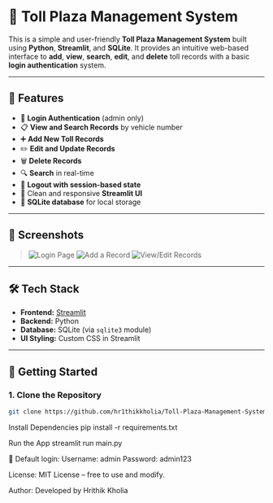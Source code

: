 # 🚧 Toll Plaza Management System

This is a simple and user-friendly **Toll Plaza Management System** built using **Python**, **Streamlit**, and **SQLite**. It provides an intuitive web-based interface to **add**, **view**, **search**, **edit**, and **delete** toll records with a basic **login authentication** system.

---

## 📌 Features

- 🔐 **Login Authentication** (admin only)
- 📋 **View and Search Records** by vehicle number
- ➕ **Add New Toll Records**
- ✏️ **Edit and Update Records**
- 🗑️ **Delete Records**
- 🔍 **Search** in real-time
- 🚪 **Logout with session-based state**
- 🎨 Clean and responsive **Streamlit UI**
- 💾 **SQLite database** for local storage

---

## 📸 Screenshots

> ![Login Page](https://github.com/user-attachments/assets/6b766cca-1aa1-4431-bbba-6219a9f8f4f9)
> ![Add a Record](https://github.com/user-attachments/assets/b86f2d82-0789-4a60-b952-323f22cc9e60)
> ![View/Edit Records](https://github.com/user-attachments/assets/2f9fb3b0-3452-4b04-8ab6-4464c450577b)



---

## 🛠️ Tech Stack

- **Frontend:** [Streamlit](https://streamlit.io/)
- **Backend:** Python
- **Database:** SQLite (via `sqlite3` module)
- **UI Styling:** Custom CSS in Streamlit

---

## 🚀 Getting Started

### 1. Clone the Repository

```bash
git clone https://github.com/hr1thikkholia/Toll-Plaza-Management-System---Basic.git
```

Install Dependencies
pip install -r requirements.txt

Run the App
streamlit run main.py

🔑 Default login:
  Username: admin
  Password: admin123


License:
MIT License – free to use and modify.

Author:
Developed by Hrithik Kholia
